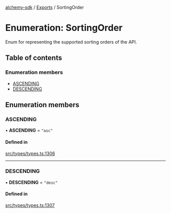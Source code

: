 [alchemy-sdk](../README.md) / [Exports](../modules.md) / SortingOrder

# Enumeration: SortingOrder

Enum for representing the supported sorting orders of the API.

## Table of contents

### Enumeration members

- [ASCENDING](SortingOrder.md#ascending)
- [DESCENDING](SortingOrder.md#descending)

## Enumeration members

### ASCENDING

• **ASCENDING** = `"asc"`

#### Defined in

[src/types/types.ts:1306](https://github.com/alchemyplatform/alchemy-sdk-js/blob/340ad5a/src/types/types.ts#L1306)

___

### DESCENDING

• **DESCENDING** = `"desc"`

#### Defined in

[src/types/types.ts:1307](https://github.com/alchemyplatform/alchemy-sdk-js/blob/340ad5a/src/types/types.ts#L1307)
